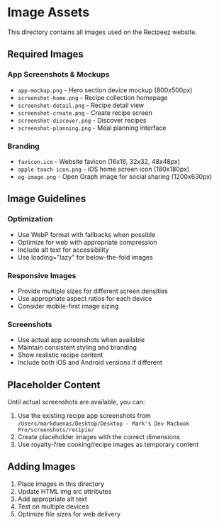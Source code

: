 # Image Assets

This directory contains all images used on the Recipeez website.

## Required Images

### App Screenshots & Mockups
- `app-mockup.png` - Hero section device mockup (800x500px)
- `screenshot-home.png` - Recipe collection homepage
- `screenshot-detail.png` - Recipe detail view
- `screenshot-create.png` - Create recipe screen
- `screenshot-discover.png` - Discover recipes
- `screenshot-planning.png` - Meal planning interface

### Branding
- `favicon.ico` - Website favicon (16x16, 32x32, 48x48px)
- `apple-touch-icon.png` - iOS home screen icon (180x180px)
- `og-image.png` - Open Graph image for social sharing (1200x630px)

## Image Guidelines

### Optimization
- Use WebP format with fallbacks when possible
- Optimize for web with appropriate compression
- Include alt text for accessibility
- Use loading="lazy" for below-the-fold images

### Responsive Images
- Provide multiple sizes for different screen densities
- Use appropriate aspect ratios for each device
- Consider mobile-first image sizing

### Screenshots
- Use actual app screenshots when available
- Maintain consistent styling and branding
- Show realistic recipe content
- Include both iOS and Android versions if different

## Placeholder Content

Until actual screenshots are available, you can:
1. Use the existing recipe app screenshots from `/Users/markduenas/Desktop/Desktop - Mark's Dev Macbook Pro/screenshots/recipie/`
2. Create placeholder images with the correct dimensions
3. Use royalty-free cooking/recipe images as temporary content

## Adding Images

1. Place images in this directory
2. Update HTML img src attributes
3. Add appropriate alt text
4. Test on multiple devices
5. Optimize file sizes for web delivery